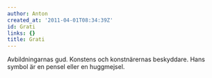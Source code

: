 ```yaml
---
author: Anton
created_at: '2011-04-01T08:34:39Z'
id: Grati
links: {}
title: Grati
---
```


Avbildningarnas gud. Konstens och konstnärernas beskyddare. Hans symbol är en pensel eller en
huggmejsel.
